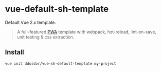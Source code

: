 # vue-default-sh-template

Default Vue 2.x template.

> A full-featured [PWA](https://developers.google.com/web/progressive-web-apps/) template with webpack, hot-reload, lint-on-save, unit testing & css extraction.

## Install

```bash
vue init ddosdor/vue-sh-default-template my-project
```